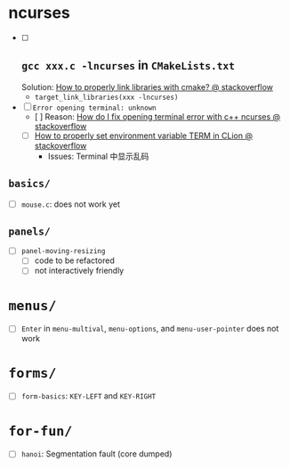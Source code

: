 # ncurses

- [ ] `gcc xxx.c -lncurses` in `CMakeLists.txt`
  -
  Solution: [How to properly link libraries with cmake? @ stackoverflow](https://stackoverflow.com/a/39600062/1833118)
    - `target_link_libraries(xxx -lncurses)`
- [ ] `Error opening terminal: unknown`
    - [ ] 
      Reason: [How do I fix opening terminal error with c++ ncurses @ stackoverflow](https://stackoverflow.com/a/53459342/1833118)
    - [ ] [How to properly set environment variable TERM in CLion @ stackoverflow](https://stackoverflow.com/a/42264903/1833118)
        - Issues: Terminal 中显示乱码

## `basics/`

- [ ] `mouse.c`: does not work yet

## `panels/`

- [ ] `panel-moving-resizing`
    - [ ] code to be refactored
    - [ ] not interactively friendly

# `menus/`

- [ ] `Enter` in `menu-multival`, `menu-options`, and `menu-user-pointer` does not work

# `forms/`

- [ ] `form-basics`: `KEY-LEFT` and `KEY-RIGHT`

# `for-fun/`

- [ ] `hanoi`: Segmentation fault (core dumped)
